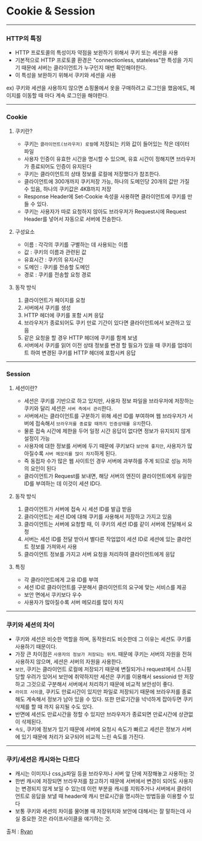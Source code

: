 # Cookie & Session
***
### HTTP의 특징 
* HTTP 프로토콜의 특성이자 약점을 보완하기 위해서 쿠키 또는 세션을 사용
* 기본적으로 HTTP 프로토콜 환경은 "connectionless, stateless"한 특성을 가지기 때문에 서버는 클라이언트가 누구인지 매번 확인해야한다.
* 이 특성을 보완하기 위해서 쿠키와 세션을 사용

ex) 쿠키와 세션을 사용하지 않으면 쇼핑몰에서 옷을 구매하려고 로그인을 했음에도, 페이지를 이동할 때 마다 계속 로그인을 해야한다.
***
### Cookie
1. 쿠키란?
   * 쿠키는 ``클라이언트(브라우저) 로컬``에 저장되는 키와 값이 들어있는 작은 데이터 파일
   * 사용자 인증이 유효한 시간을 명시할 수 있으며, 유효 시간이 정해지면 브라우저가 종료되어도 인증이 유지된다
   * 쿠키는 클라이언트의 상태 정보를 로컬에 저장했다가 참조한다.
   * 클라이언트에 300개까지 쿠키저장 가능, 하나의 도메인당 20개의 값만 가질 수 있음, 하나의 쿠키값은 4KB까지 저장
   * Response Header에 Set-Cookie 속성을 사용하면 클라이언트에 쿠키를 만들 수 있다.
   * 쿠키는 사용자가 따로 요청하지 않아도 브라우저가 Request시에 Request Header를 넣어서 자동으로 서버에 전송한다.


2. 구성요소
   * 이름 : 각각의 쿠키를 구별하는 데 사용되는 이름
   * 값 : 쿠키의 이름과 관련된 값
   * 유효시간 : 쿠키의 유지시간
   * 도메인 : 쿠키를 전송할 도메인
   * 경로 : 쿠키를 전송할 요청 경로


3. 동작 방식
   1. 클라이언트가 페이지를 요청
   2. 서버에서 쿠키를 생성
   3. HTTP 헤더에 쿠키를 포함 시켜 응답
   4. 브라우저가 종료되어도 쿠키 만료 기간이 있다면 클라이언트에서 보관하고 있음
   5. 같은 요청을 할 경우 HTTP 헤더에 쿠키를 함께 보냄
   6. 서버에서 쿠키를 읽어 이전 상태 정보를 변경 할 필요가 있을 때 쿠키를 업데이트 하여 변경된 쿠키를 HTTP 헤더에 포함시켜 응답
***
### Session
1. 세션이란?
   * 세션은 쿠키를 기반으로 하고 있지만, 사용자 정보 파일을 브라우저에 저장하는 쿠키와 달리 세션은 ``서버 측에서 관리``한다.
   * 서버에서는 클라이언트를 구분하기 위해 세션 ID를 부여하며 웹 브라우저가 서버에 접속해서 ``브라우저를 종료할 때까지 인증상태를 유지``한다.
   * 물론 접속 시간에 제한을 두어 일정 시간 응답이 없다면 정보가 유지되지 않게 설정이 가능
   * 사용자에 대한 정보를 서버에 두기 때문에 쿠키보다 ``보안에 좋지만``, 사용자가 많아질수록 ``서버 메모리를 많이 차지``하게 된다.
   * 즉 동접자 수가 많은 웹 사이트인 경우 서버에 과부하를 주게 되므로 성능 저하의 요인이 된다
   * 클라이언트가 Request를 보내면, 해당 서버의 엔진이 클라이언트에게 유일한 ID를 부여하는 데 이것이 세션 ID다.


2. 동작 방식
   1. 클라이언트가 서버에 접속 시 세션 ID를 발급 받음
   2. 클라이언트는 세션 ID에 대해 쿠키를 사용해서 저장하고 가지고 있음
   3. 클라이언트는 서버에 요청할 때, 이 쿠키의 세션 ID를 같이 서버에 전달해서 요청
   4. 서버는 세션 ID를 전달 받아서 별다른 작업없이 세션 ID로 세션에 있는 클라언트 정보를 가져와서 사용
   5. 클라이언트 정보를 가지고 서버 요청을 처리하여 클라이언트에게 응답

3. 특징
   * 각 클라이언트에게 고유 ID를 부여
   * 세션 ID로 클라이언트를 구분해서 클라이언트의 요구에 맞는 서비스를 제공
   * 보안 면에서 쿠키보다 우수
   * 사용자가 많아질수록 서버 메모리를 많이 차지
***
### 쿠키와 세션의 차이
* 쿠키와 세션은 비슷한 역할을 하며, 동작원리도 비슷한데 그 이유는 세션도 쿠키를 사용하기 때문이다.
* 가장 큰 차이점은 ``사용자의 정보가 저장되는 위치``. 때문에 쿠키는 서버의 자원을 전혀 사용하지 않으며, 세션은 서버의 자원을 사용한다.
* ``보안``, 쿠키는 클라이언트 로컬에 저장되기 때문에 변질되거나 request에서 스니핑 당할 우려가 있어서 보안에 취약하지만 세션은 쿠키를 이용해서 sessionid 만 저장하고 그것으로 구분해서 서버에서 처리하기 때문에 비교적 보안성이 좋다.
* ``라이프 사이클``, 쿠키도 만료시간이 있지만 파일로 저장되기 때문에 브라우저를 종료해도 계속해서 정보가 남아 있을 수 있다. 또한 만료기간을 넉넉하게 잡아두면 쿠키삭제를 할 때 까지 유지될 수도 있다.
* 반면에 세션도 만료시간을 정할 수 있지만 브라우저가 종료되면 만료시간에 상관없이 삭제된다.
* ``속도``, 쿠키에 정보가 있기 때문에 서버에 요청시 속도가 빠르고 세션은 정보가 서버에 있기 때문에 처리가 요구되어 비교적 느린 속도를 가진다.
***
### 쿠키/세션은 캐시와는 다르다
* 캐시는 이미지나 css,js파일 등을 브라우저나 서버 앞 단에 저장해놓고 사용하는 것
* 한번 캐시에 저장되면 브라우저를 참고하기 때문에 서버에서 변경이 되어도 사용자는 변경되지 않게 보일 수 있는데 이런 부분을 캐시를 지워주거나 서버에서 클라이언트로 응답을 보낼 때 header에 캐시 만료시간을 명시하는 방법등을 이용할 수 있다
* 보통 쿠키와 세션의 차이를 물어볼 때 저장위치와 보안에 대해서는 잘 말하는데 사실 중요한 것은 라이프사이클을 얘기하는 것.






출처 : [Ryan](https://interconnection.tistory.com/74)